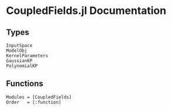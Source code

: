 
# CoupledFields.jl Documentation

## Types

```@docs
InputSpace
ModelObj
KernelParameters
GaussianKP
PolynomialKP
```


## Functions 

```@autodocs
Modules = [CoupledFields]
Order   = [:function]
```



